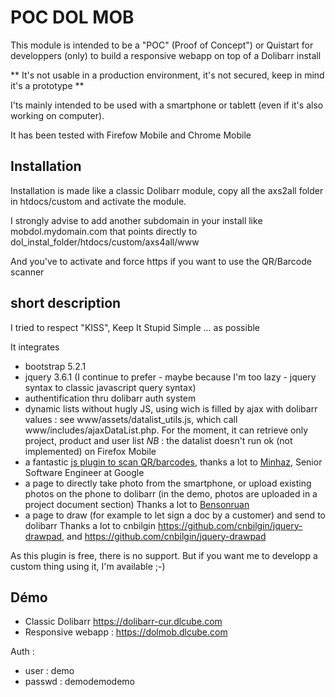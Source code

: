 # POC DOL MOB

This module is intended to be a "POC" (Proof of Concept") or Quistart for developpers (only) to build a responsive webapp on top of a Dolibarr install

** It's not usable in a production environment, it's not secured, keep in mind it's a prototype **

I'ts mainly intended to be used with a smartphone or tablett (even if it's also working on computer).

It has been tested with Firefow Mobile and Chrome Mobile

## Installation
Installation is made like a classic Dolibarr module, copy all the axs2all folder in htdocs/custom and activate the module.

I strongly advise to add another subdomain in your install like mobdol.mydomain.com that points directly to dol_instal_folder/htdocs/custom/axs4all/www

And you've to activate and force https if you want to use the QR/Barcode scanner

## short description

I tried to respect "KISS", Keep It Stupid Simple ... as possible

It integrates 
- bootstrap 5.2.1
- jquery 3.6.1 (I continue to prefer - maybe because I'm too lazy - jquery syntax to classic javascript query syntax)
- authentification thru dolibarr auth system
- dynamic lists without hugly JS, using <datalist></datalist> wich is filled by ajax with dolibarr values : see www/assets/datalist_utils.js, which call www/includes/ajaxDataList.php. 
For the moment, it can retrieve only project, product and user list
*NB* : the datalist doesn't run ok (not implemented) on Firefox Mobile
- a fantastic [js plugin to scan QR/barcodes](https://blog.minhazav.dev/research/html5-qrcode.html), thanks a lot to [Minhaz](https://blog.minhazav.dev/), Senior Software Engineer at Google
- a page to directly take photo from the smartphone, or upload existing photos on the phone to dolibarr (in the demo, photos are uploaded in a project document section)
Thanks a lot to [Bensonruan](https://github.com/bensonruan/webcam-easy)
- a page to draw (for example to let sign a doc by a customer) and send to dolibarr
Thanks a lot to cnbilgin https://github.com/cnbilgin/jquery-drawpad, and https://github.com/cnbilgin/jquery-drawpad

As this plugin is free, there is no support. But if you want me to developp a custom thing using it, I'm available ;-)

## Démo
- Classic Dolibarr https://dolibarr-cur.dlcube.com
- Responsive webapp : https://dolmob.dlcube.com

Auth :
- user : demo
- passwd : demodemodemo
